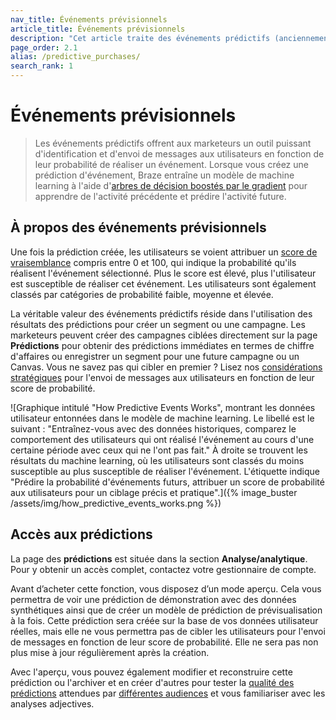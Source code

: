 ```yaml
---
nav_title: Événements prévisionnels
article_title: Événements prévisionnels
description: "Cet article traite des événements prédictifs (anciennement achats prédictifs), un outil qui donne aux marketeurs la possibilité d'identifier et d'envoyer des messages aux utilisateurs en fonction de leur probabilité d'effectuer un événement."
page_order: 2.1
alias: /predictive_purchases/
search_rank: 1
---
```


# Événements prévisionnels

> Les événements prédictifs offrent aux marketeurs un outil puissant d'identification et d'envoi de messages aux utilisateurs en fonction de leur probabilité de réaliser un événement. Lorsque vous créez une prédiction d'événement, Braze entraîne un modèle de machine learning à l'aide d'[arbres de décision boostés par le gradient](https://en.wikipedia.org/wiki/Gradient_boosting) pour apprendre de l'activité précédente et prédire l'activité future.

## À propos des événements prévisionnels

Une fois la prédiction créée, les utilisateurs se voient attribuer un [score de vraisemblance]({{site.baseurl}}/user_guide/brazeai/predictive_suite/predictive_events/prediction_analytics/#purchase_score) compris entre 0 et 100, qui indique la probabilité qu'ils réalisent l'événement sélectionné. Plus le score est élevé, plus l'utilisateur est susceptible de réaliser cet événement. Les utilisateurs sont également classés par catégories de probabilité faible, moyenne et élevée.

La véritable valeur des événements prédictifs réside dans l'utilisation des résultats des prédictions pour créer un segment ou une campagne. Les marketeurs peuvent créer des campagnes ciblées directement sur la page **Prédictions** pour obtenir des prédictions immédiates en termes de chiffre d'affaires ou enregistrer un segment pour une future campagne ou un Canvas. Vous ne savez pas qui cibler en premier ? Lisez nos [considérations stratégiques]({{site.baseurl}}/user_guide/brazeai/predictive_suite/predictive_events/messaging_users/#strategy) pour l'envoi de messages aux utilisateurs en fonction de leur score de probabilité.

![Graphique intitulé "How Predictive Events Works", montrant les données utilisateur entonnées dans le modèle de machine learning. Le libellé est le suivant : "Entraînez-vous avec des données historiques, comparez le comportement des utilisateurs qui ont réalisé l'événement au cours d'une certaine période avec ceux qui ne l'ont pas fait." À droite se trouvent les résultats du machine learning, où les utilisateurs sont classés du moins susceptible au plus susceptible de réaliser l'événement. L'étiquette indique "Prédire la probabilité d'événements futurs, attribuer un score de probabilité aux utilisateurs pour un ciblage précis et pratique".]({% image_buster /assets/img/how_predictive_events_works.png %})

## Accès aux prédictions

La page des **prédictions** est située dans la section **Analyse/analytique**. Pour y obtenir un accès complet, contactez votre gestionnaire de compte.

Avant d’acheter cette fonction, vous disposez d’un mode aperçu. Cela vous permettra de voir une prédiction de démonstration avec des données synthétiques ainsi que de créer un modèle de prédiction de prévisualisation à la fois. Cette prédiction sera créée sur la base de vos données utilisateur réelles, mais elle ne vous permettra pas de cibler les utilisateurs pour l'envoi de messages en fonction de leur score de probabilité. Elle ne sera pas non plus mise à jour régulièrement après la création.

Avec l'aperçu, vous pouvez également modifier et reconstruire cette prédiction ou l'archiver et en créer d'autres pour tester la [qualité des prédictions]({{site.baseurl}}/user_guide/brazeai/predictive_suite/predictive_events/prediction_analytics/#prediction_quality) attendues par [différentes audiences]({{site.baseurl}}/user_guide/brazeai/predictive_suite/predictive_events/creating_an_event_prediction/#audience) et vous familiariser avec les analyses adjectives.
